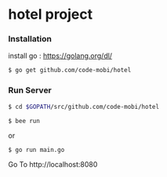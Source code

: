 # hotel project


### Installation

install go : https://golang.org/dl/

```sh
$ go get github.com/code-mobi/hotel
```

### Run Server

```sh
$ cd $GOPATH/src/github.com/code-mobi/hotel
```

```
$ bee run
```

or

```
$ go run main.go
```

Go To http://localhost:8080
